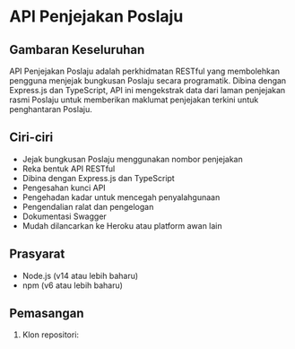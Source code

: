 # API Penjejakan Poslaju

## Gambaran Keseluruhan

API Penjejakan Poslaju adalah perkhidmatan RESTful yang membolehkan pengguna menjejak bungkusan Poslaju secara programatik. Dibina dengan Express.js dan TypeScript, API ini mengekstrak data dari laman penjejakan rasmi Poslaju untuk memberikan maklumat penjejakan terkini untuk penghantaran Poslaju.

## Ciri-ciri

- Jejak bungkusan Poslaju menggunakan nombor penjejakan
- Reka bentuk API RESTful
- Dibina dengan Express.js dan TypeScript
- Pengesahan kunci API
- Pengehadan kadar untuk mencegah penyalahgunaan
- Pengendalian ralat dan pengelogan
- Dokumentasi Swagger
- Mudah dilancarkan ke Heroku atau platform awan lain

## Prasyarat

- Node.js (v14 atau lebih baharu)
- npm (v6 atau lebih baharu)

## Pemasangan

1. Klon repositori:
